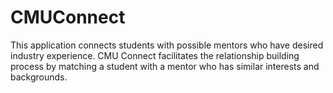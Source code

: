 # CMUConnect
This application connects students with possible mentors who have desired industry experience. CMU Connect facilitates the relationship building process by matching a student with a mentor who has similar interests and backgrounds.
